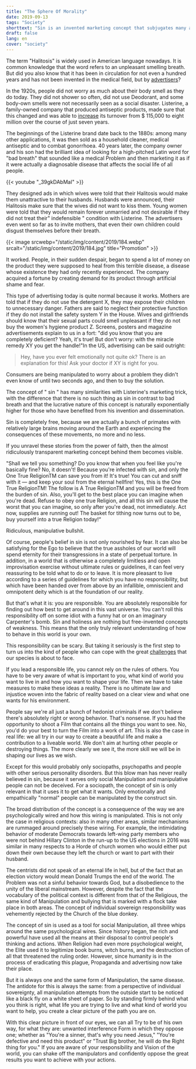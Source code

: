 ```yaml
---
title: "The Sphere Of Morality"
date: 2019-09-13
tags: "Society"
shorttext: "Sin is an invented marketing concept that subjugates many and protects few."
draft: false
lang: en
cover: "society"
---
```


The term "Halitosis" is widely used in American language nowadays. It is common knowledge that the word refers to an unpleasant smelling breath. But did you also know that it has been in circulation for not even a hundred years and has not been invented in the medical field, but by [advertisers](https://www.smithsonianmag.com/smart-news/marketing-campaign-invented-halitosis-180954082/ "How Halitosis Became a Medical Condition With a 'Cure'")?

In the 1920s, people did not worry as much about their body smell as they do today. They did not shower so often, did not use Deodorant, and some body-own smells were not necessarily seen as a social disaster. Listerine, a family-owned company that produced antiseptic products, made sure that this changed and was able to [increase](https://themarketingagenda.com/2014/09/11/the-growth-of-fear-appeals-in-advertising/ "THE GROWTH OF FEAR APPEALS IN ADVERTISING") its turnover from $ 115,000 to eight million over the course of just seven years.

The beginnings of the Listerine brand date back to the 1880s: among many other applications, it was then sold as a household cleaner, medical antiseptic and to combat gonorrhoea. 40 years later, the company owner and his son had the brilliant idea of looking for a high-pitched Latin word for "bad breath" that sounded like a medical Problem and then marketing it as if it were actually a diagnosable disease that affects the social life of all people.

{{< youtube "_39gkDAbMaI" >}}

They designed ads in which wives were told that their Halitosis would make them unattractive to their husbands. Husbands were announced, their Halitosis make sure that the wives did not want to kiss them. Young women were told that they would remain forever unmarried and not desirable if they did not treat their" indefensible " condition with Listerine. The advertisers even went so far as to invite mothers, that even their own children could disgust themselves before their breath.

{{< image srcwebp="/static/img/content/2019/184.webp" srcalt="/static/img/content/2019/184.jpg" title="Promotion" >}}

It worked. People, in their sudden despair, began to spend a lot of money on the product they were supposed to heal from this terrible disease, a disease whose existence they had only recently experienced. The company acquired a fortune by creating demand for its product through artificial shame and fear.

This type of advertising today is quite normal because it works. Mothers are told that if they do not use the detergent X, they may expose their children to unnecessary danger. Fathers are said to neglect their protective function if they do not install the safety system Y in the House. Wives and girlfriends should know that their sexual parts could smell unpleasant if they do not buy the women's hygiene product Z. Screens, posters and magazine advertisements explain to us in a fort: "did you know that you are completely deficient? Yeah, it's true! But don't worry: with the miracle remedy XY you get the handle!"In the US, advertising can be said outright:

> Hey, have you ever felt emotionally not quite ok? There is an explanation for this! Ask your doctor if XY is right for you.

Consumers are being manipulated to worry about a problem they didn't even know of until two seconds ago, and then to buy the solution.

The concept of " sin " has many similarities with Listerine's marketing trick, with the difference that there is no such thing as sin in contrast to bad breath and that the lucrative nature of this concept is naturally exponentially higher for those who have benefited from his invention and dissemination.

Sin is completely free, because we are actually a bunch of primates with relatively large brains moving around the Earth and experiencing the consequences of these movements, no more and no less.

If you unravel these stories from the power of faith, then the almost ridiculously transparent marketing concept behind them becomes visible.

"Shall we tell you something? Do you know that when you feel like you're basically fine? No, it doesn't! Because you're infected with sin, and only the One True ReligionTM can save you from it! It's true! You can cut and sniff with it — and keep your soul from the eternal hellfire! Yes, this is the One True ReligionTM! The follow is A True ReligionTM and you will be freed from the burden of sin. Also, you'll get to the best place you can imagine when you're dead. Refuse to obey one true Religion, and all this sin will cause the worst that you can imagine, so only after you're dead, not immediately. Act now, supplies are running out! The basket for tithing now turns out to be, buy yourself into a true Religion today!“

Ridiculous, manipulative bullshit.

Of course, people's belief in sin is not only nourished by fear. It can also be satisfying for the Ego to believe that the true assholes of our world will spend eternity for their transgressions in a state of perpetual torture. In addition, in a world that is otherwise a completely limitless and open improvisation exercise without ultimate rules or guidelines, it can feel very reassuring to be told what to do or to leave. It is more pleasant to live according to a series of guidelines for which you have no responsibility, but which have been handed over from above by an infallible, omniscient and omnipotent deity which is at the foundation of our reality.

But that's what it is: you are responsible. You are absolutely responsible for finding out how best to get around in this vast universe. You can't roll this responsibility off on some idiot with a funny hat or on an imaginary Carpenter's bomb. Sin and holiness are nothing but free-invented concepts of weakness. This means that the only truly relevant understanding of how to behave in this world is your own.

This responsibility can be scary. But taking it seriously is the first step to turn us into the kind of people who can cope with the great [challenges](https://medium.com/@caityjohnstone/your-plans-for-revolution-dont-work-nothing-we-ve-tried-works-f38dc1afeafd "Your Plans For Revolution Don’t Work. Nothing We’ve Tried Works.") that our species is about to face.

If you lead a responsible life, you cannot rely on the rules of others. You have to be very aware of what is important to you, what kind of world you want to live in and how you want to shape your life. Then we have to take measures to make these ideas a reality. There is no ultimate law and injustice woven into the fabric of reality based on a clear view and what one wants for his environment.

People say we're all just a bunch of hedonist criminals if we don't believe there's absolutely right or wrong behavior. That's nonsense. If you had the opportunity to shoot a Film that contains all the things you want to see. No, you'd do your best to turn the Film into a work of art. This is also the case in real life: we all try in our way to create a beautiful life and make a contribution to a liveable world. We don't aim at hurting other people or destroying things. The more clearly we see it, the more skill we will be in shaping our lives as we wish.

Except for this would probably only sociopaths, psychopaths and people with other serious personality disorders. But this blow man has never really believed in sin, because it serves only social Manipulation and manipulative people can not be deceived. For a sociopath, the concept of sin is only relevant in that it uses it to get what it wants. Only emotionally and empathically "normal" people can be manipulated by the construct sin.

The broad distribution of the concept is a consequence of the way we are psychologically wired and how this wiring is manipulated. This is not only the case in religious contexts: also in many other areas, similar mechanisms are rummaged around precisely these wiring. For example, the intimidating behavior of moderate Democrats towards left-wing party members who were not behind Hillary Clinton in the run-up to the US elections in 2016 was similar in many respects to a Horde of church women who would either put down their own because they left the church or want to part with their husband.

The centrists did not speak of an eternal life in hell, but of the fact that an election victory would mean Donald Trumps the end of the world. The Problem was not a sinful behavior towards God, but a disobedience to the unity of the liberal mainstream. However, despite the fact that the vocabulary of the political context is different from that of the Religious, the same kind of Manipulation and bullying that is marked with a flock take place in both areas. The concept of individual sovereign responsibility was vehemently rejected by the Church of the blue donkey.

The concept of sin is used as a tool for social Manipulation, all three whips around the same psychological wires. Since history began, the rich and powerful have used all the means at their disposal to control people's thinking and actions. When Religion had even more psychological weight, the Elite used it to legitimize book burns, witch burns, and the destruction of all that threatened the ruling order. However, since humanity is in the process of eradicating this plague, Propaganda and advertising now take their place.

But it is always one and the same form of Manipulation, the same disease. The antidote for this is always the same: from a perspective of individual sovereignty, all manipulation attempts from the outside start to be noticed like a black fly on a white sheet of paper. So by standing firmly behind what you think is right, what life you are trying to live and what kind of world you want to help, you create a clear picture of the path you are on.

With this clear picture in front of our eyes, we can all Try to be of his own way, for what they are: unwanted interference Form in which they oppose one; whether as "You're a sinner, that's why you need Jesus," "You're defective and need this product" or "Trust Big brother, he will do the Right thing for you." If you are aware of your responsibility and Vision of the world, you can shake off the manipulators and confidently oppose the great results you want to achieve with your actions.
